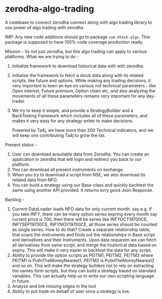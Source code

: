 # zerodha-algo-trading
A codebase to connect zerodha connect along with algo trading library to use power of algo trading with zerodha

IMP: Any new code additions should go to package `com.dtech.algo`. This package is supposed to have 100% code coverage production ready.


Mission - 
Its not just zerodha, but this algo trading can apply to various platforms. What we are trying to do - 

1. Initialize framework to download historical data with with zerodha.
2. Initialize the framework to fetch a stock data along with its related scripts, like future and options. 
   While making any trading decisions, it very important to keen an eye on various not technical parameters - like Open interest, Future premium, Option chain etc, and also analyzing the movements of all these parameters remains very important for any day-trader. 
3. We try to keep it simple, and provide a StrategyBuilder and a BackTesting framework which includes all of these parameters, and makes it very easy for any strategy writer to make decisions.
   
   Powered by Ta4j, we have more than 200 Technical indicators, and we will keep ono contributing Ta4j to grow the list.
   
Present status - 
1. User can download avauilable data from Zerodha. You can create an application in zeordha that will login and redirect you back to our platform.
2. You can download all present instruments on exchange.
3. When you try to download a script from NSE, we also download its related data from NFO.
4. You can build a strategy using our Base-class and quickly backtest the same using another API provided. It returns evry good Json Response. 

Backlog - 
1. Current DataLoader loads NFO data for only current month. say e.g. If you take INFY, there can be many option series expring every month say current price is 700, then there will be series like INFYOCT19700CE, INFYSEP19700CE, INFYNOV19700CE, all those series should be counted as single series. 
    How to do that? Create a separate relationship table, that scans the instruments and finds out the relationships in Base script and derivatives and their Instruments. 
    Upon data requestm we can fetch all derivatives from same script, and merge the hostorical data based on expiry. This will make it very easier to backtest the data for any script.
 2. Ability to provide the option scripts as PEITM1, PEITM2, PEITM3 where PEITM1 is PutInTheMoneyNearest1, PEITM2 is PutInTheMoneyNearest2 and so on. This will make the strategy builders not to rely on extracting the names form scripts, but they can build a strategy based on standard variables. 
    This can actually help us to write our own scripting language in future. 
 3. Analyze and link missing edges in the tool
 4. Ability to put trade on behalf of user once a strategy is live.
   
   
